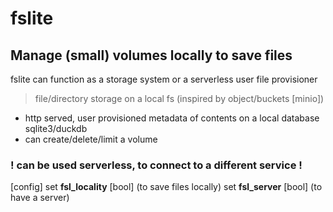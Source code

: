 # fslite

## Manage (small) volumes locally to save files

fslite can function as a storage system or a serverless user file provisioner

> file/directory storage on a local fs (inspired by object/buckets [minio])

- http served, user provisioned
metadata of contents on a local database sqlite3/duckdb
- can create/delete/limit a volume

### **! can be used serverless, to connect to a different service !**

[config]
set **fsl_locality** [bool] (to save files locally)
set **fsl_server** [bool] (to have a server)
